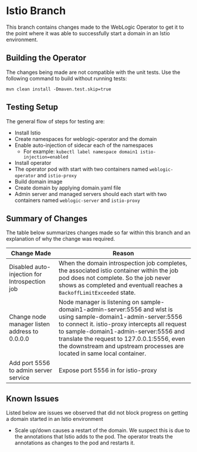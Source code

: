 # Istio Branch

This branch contains changes made to the WebLogic Operator to get it to the point where it was able to successfully start a domain in an Istio environment.

## Building the Operator

The changes being made are not compatible with the unit tests.  Use the following command to build without running tests:

`mvn clean install -Dmaven.test.skip=true`

## Testing Setup
The general flow of steps for testing are:

* Install Istio
* Create namespaces for weblogic-operator and the domain
* Enable auto-injection of sidecar each of the namespaces
    * For example: `kubectl label namespace domain1 istio-injection=enabled`
* Install operator
* The operator pod with start with two containers named `weblogic-operator` and `istio-proxy`
* Build domain image
* Create domain by applying domain.yaml file
* Admin server and managed servers should each start with two containers named `weblogic-server` and `istio-proxy`

## Summary of Changes

The table below summarizes changes made so far within this branch and an explanation of why the change was required.

| Change Made | Reason |
| --- | --- |
| Disabled auto-injection for Introspection job | When the domain introspection job completes, the associated istio container within the job pod does not complete.  So the job never shows as completed and eventuall reaches a `BackoffLimitExceeded` state. |
| Change node manager listen address to 0.0.0.0 | Node manager is listening on sample-domain1-admin-server:5556 and wlst is using sample-domain1-admin-server:5556 to connect it.  istio-proxy intercepts all request to sample-domain1-admin-server:5556 and translate the request to 127.0.0.1:5556, even the downstream and upstream processes are located in same local container. |
| Add port 5556 to admin server service | Expose port 5556 in for istio-proxy | 

## Known Issues

Listed below are issues we observed that did not block progress on getting a domain started in an Istio environment

* Scale up/down causes a restart of the domain.  We suspect this is due to the annotations that Istio adds to the pod.  The operator treats the annotations as changes to the pod and restarts it.